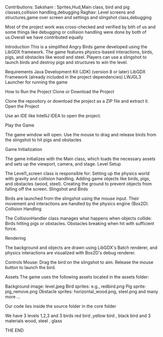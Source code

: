 
Contributions:
 Saksham : Sprites,Hud,Main class, bird and pig classes,collision handling,debugging 
 Raghav: Level screens and structures,game over screen and settings and slingshot class,debugging

Most of the project work was cross-checked and verified by bith of us and some things like debugging 
or collision handling were done by both of us.Overall we have contributed equally



Introduction
This is a simplified Angry Birds game developed using the LibGDX framework.
The game features physics-based interactions, birds, pigs, and obstacles like wood and steel. Players can use a slingshot to launch birds and destroy pigs and structures to win the level.


Requirements
Java Development Kit (JDK) (version 8 or later)
LibGDX Framework (already included in the project dependencies)
LWJGL3 Launcher for running the game

How to Run the Project
Clone or Download the Project

Clone the repository or download the project as a ZIP file and extract it.
Open the Project

Use an IDE like IntelliJ IDEA to open the project.


Play the Game

The game window will open. Use the mouse to drag and release birds from the slingshot to hit pigs and obstacles



Game Initialization

The game initializes with the Main class, which loads the necessary assets and sets up the viewport, camera, and stage.
Level Setup

The Level1_screen class is responsible for:
Setting up the physics world with gravity and collision handling.
Adding game objects like birds, pigs, and obstacles (wood, steel).
Creating the ground to prevent objects from falling off the screen.
Slingshot and Birds

Birds are launched from the slingshot using the mouse input. Their movement and interactions are handled by the physics engine (Box2D).
Collision Handling

The CollisionHandler class manages what happens when objects collide:
Birds hitting pigs or obstacles.
Obstacles breaking when hit with sufficient force.


Rendering

The background and objects are drawn using LibGDX's Batch renderer, and physics interactions are visualized with Box2D's debug renderer.


Controls
Mouse:
Drag the bird on the slingshot to aim.
Release the mouse button to launch the bird.


Assets
The game uses the following assets located in the assets folder:

Background image: level.jpeg
Bird sprites: e.g., redbird.png
Pig sprite: pig_remove.png
Obstacle sprites: horizontal_wood.png, steel.png
and many more ...

Our code lies inside the source folder in the core folder

We have 3 levels 1,2,3 and 3 birds red bird ,yellow bird , black bird and 3 materials 
wood, steel , glass 

THE END

